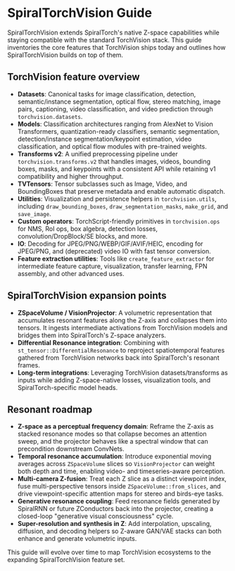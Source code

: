 # SpiralTorchVision Guide

SpiralTorchVision extends SpiralTorch's native Z-space capabilities while staying compatible with the standard TorchVision stack. This guide inventories the core features that TorchVision ships today and outlines how SpiralTorchVision builds on top of them.

## TorchVision feature overview
- **Datasets**: Canonical tasks for image classification, detection, semantic/instance segmentation, optical flow, stereo matching, image pairs, captioning, video classification, and video prediction through `torchvision.datasets`.
- **Models**: Classification architectures ranging from AlexNet to Vision Transformers, quantization-ready classifiers, semantic segmentation, detection/instance segmentation/keypoint estimation, video classification, and optical flow modules with pre-trained weights.
- **Transforms v2**: A unified preprocessing pipeline under `torchvision.transforms.v2` that handles images, videos, bounding boxes, masks, and keypoints with a consistent API while retaining v1 compatibility and higher throughput.
- **TVTensors**: Tensor subclasses such as Image, Video, and BoundingBoxes that preserve metadata and enable automatic dispatch.
- **Utilities**: Visualization and persistence helpers in `torchvision.utils`, including `draw_bounding_boxes`, `draw_segmentation_masks`, `make_grid`, and `save_image`.
- **Custom operators**: TorchScript-friendly primitives in `torchvision.ops` for NMS, RoI ops, box algebra, detection losses, convolution/DropBlock/SE blocks, and more.
- **IO**: Decoding for JPEG/PNG/WEBP/GIF/AVIF/HEIC, encoding for JPEG/PNG, and (deprecated) video IO with fast tensor conversion.
- **Feature extraction utilities**: Tools like `create_feature_extractor` for intermediate feature capture, visualization, transfer learning, FPN assembly, and other advanced uses.

## SpiralTorchVision expansion points
- **ZSpaceVolume / VisionProjector**: A volumetric representation that accumulates resonant features along the Z-axis and collapses them into tensors. It ingests intermediate activations from TorchVision models and bridges them into SpiralTorch's Z-space analyzers.
- **Differential Resonance integration**: Combining with `st_tensor::DifferentialResonance` to reproject spatiotemporal features gathered from TorchVision networks back into SpiralTorch's resonant frames.
- **Long-term integrations**: Leveraging TorchVision datasets/transforms as inputs while adding Z-space-native losses, visualization tools, and SpiralTorch-specific model heads.

## Resonant roadmap
- **Z-space as a perceptual frequency domain**: Reframe the Z-axis as stacked resonance modes so that collapse becomes an attention sweep, and the projector behaves like a spectral window that can precondition downstream ConvNets.
- **Temporal resonance accumulation**: Introduce exponential moving averages across `ZSpaceVolume` slices so `VisionProjector` can weight both depth and time, enabling video- and timeseries-aware perception.
- **Multi-camera Z-fusion**: Treat each Z slice as a distinct viewpoint index, fuse multi-perspective tensors inside `ZSpaceVolume::from_slices`, and drive viewpoint-specific attention maps for stereo and birds-eye tasks.
- **Generative resonance coupling**: Feed resonance fields generated by SpiralRNN or future ZConductors back into the projector, creating a closed-loop "generative visual consciousness" cycle.
- **Super-resolution and synthesis in Z**: Add interpolation, upscaling, diffusion, and decoding helpers so Z-aware GAN/VAE stacks can both enhance and generate volumetric inputs.

This guide will evolve over time to map TorchVision ecosystems to the expanding SpiralTorchVision feature set.
